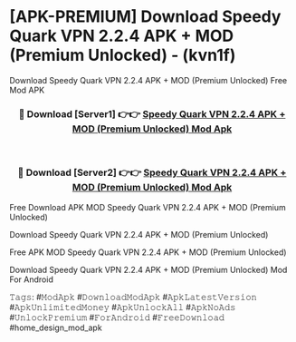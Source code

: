 # [APK-PREMIUM] Download Speedy Quark VPN 2.2.4 APK + MOD (Premium Unlocked) - (kvn1f)
Download Speedy Quark VPN 2.2.4 APK + MOD (Premium Unlocked) Free Mod APK

<div align="center">
<h3>🔴 Download [Server1] 👉👉 <a href="https://apk-comot.site?title=Speedy_Quark_VPN_2.2.4_APK_+_MOD_(Premium_Unlocked)">Speedy Quark VPN 2.2.4 APK + MOD (Premium Unlocked) Mod Apk</a></h3><br>

<h3>🔴 Download [Server2] 👉👉 <a href="https://apk-comot.site?title=Speedy_Quark_VPN_2.2.4_APK_+_MOD_(Premium_Unlocked)">Speedy Quark VPN 2.2.4 APK + MOD (Premium Unlocked) Mod Apk</a></h3>
</div>


Free Download APK MOD Speedy Quark VPN 2.2.4 APK + MOD (Premium Unlocked)

Download Speedy Quark VPN 2.2.4 APK + MOD (Premium Unlocked) 

Free APK MOD Speedy Quark VPN 2.2.4 APK + MOD (Premium Unlocked) 

Download Speedy Quark VPN 2.2.4 APK + MOD (Premium Unlocked) Mod For Android

𝚃𝚊𝚐𝚜: #𝙼𝚘𝚍𝙰𝚙𝚔 #𝙳𝚘𝚠𝚗𝚕𝚘𝚊𝚍𝙼𝚘𝚍𝙰𝚙𝚔 #𝙰𝚙𝚔𝙻𝚊𝚝𝚎𝚜𝚝𝚅𝚎𝚛𝚜𝚒𝚘𝚗 #𝙰𝚙𝚔𝚄𝚗𝚕𝚒𝚖𝚒𝚝𝚎𝚍𝙼𝚘𝚗𝚎𝚢 #𝙰𝚙𝚔𝚄𝚗𝚕𝚘𝚌𝚔𝙰𝚕𝚕 #𝙰𝚙𝚔𝙽𝚘𝙰𝚍𝚜 #𝚄𝚗𝚕𝚘𝚌𝚔𝙿𝚛𝚎𝚖𝚒𝚞𝚖 #𝙵𝚘𝚛𝙰𝚗𝚍𝚛𝚘𝚒𝚍 #𝙵𝚛𝚎𝚎𝙳𝚘𝚠𝚗𝚕𝚘𝚊𝚍 #home_design_mod_apk